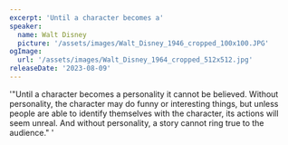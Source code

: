 ```yaml
---
excerpt: 'Until a character becomes a'
speaker:
  name: Walt Disney
  picture: '/assets/images/Walt_Disney_1946_cropped_100x100.JPG'
ogImage:
  url: '/assets/images/Walt_Disney_1964_cropped_512x512.jpg'
releaseDate: '2023-08-09'
---
```


'"Until a character becomes a personality it cannot be believed. Without personality, the character may do funny or interesting things, but unless people are able to identify themselves with the character, its actions will seem unreal. And without personality, a story cannot ring true to the audience."'
